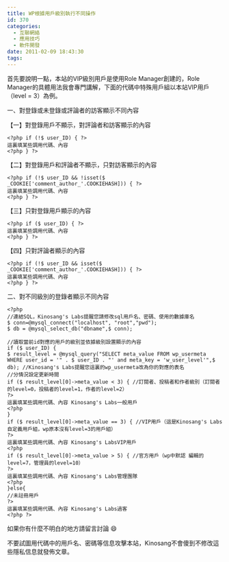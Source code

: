 ```yaml
---
title: WP根據用戶級別執行不同操作
id: 370
categories:
  - 互聯網絡
  - 應用技巧
  - 軟件開發
date: 2011-02-09 18:43:30
tags:
---
```


首先要說明一點，本站的VIP級別用戶是使用Role Manager創建的，Role Manager的具體用法我會專門講解，下面的代碼中特殊用戶組以本站VIP用戶（level = 3）為例。

一、對登錄或未登錄或評論者的訪客顯示不同內容

【一】對登錄用戶不顯示，對評論者和訪客顯示的內容

```
<?php if (!$ user_ID) { ?>
這裏填某些調用代碼、內容
<?php } ?>
```

<!--more-->

【二】對登錄用戶和評論者不顯示，只對訪客顯示的內容

```
<?php if (!$ user_ID && !isset($ _COOKIE['comment_author_'.COOKIEHASH])) { ?>
這裏填某些調用代碼、內容
<?php } ?>
```

【三】只對登錄用戶顯示的內容

```
<?php if ($ user_ID) { ?>
這裏填某些調用代碼、內容
<?php } ?>
```

【四】只對評論者顯示的內容

```
<?php if (!$ user_ID && isset($ _COOKIE['comment_author_'.COOKIEHASH])) { ?>
這裏填某些調用代碼、內容
<?php } ?>
```

二、對不同級別的登錄者顯示不同內容

```
<?php
//連結SQL，Kinosang's Labs提醒您請修改sql用戶名、密碼、使用的數據庫名
$ conn=@mysql_connect("localhost", "root","pwd");
$ db = @mysql_select_db("dbname",$ conn);

//讀取當前id對應的用戶的級別並依據級別設置顯示的內容
if ($ user_ID) {
$ result_level = @mysql_query("SELECT meta_value FROM wp_usermeta WHERE user_id = '" . $ user_ID . "' and meta_key = 'w_user_level'",$ db); //Kinosang's Labs提醒您這裏的wp_usermeta改為你的對應的表名
//分情況設定更新時間
if ($ result_level[0]->meta_value < 3) { //訂閱者、投稿者和作者級別（訂閱者的level=0，投稿者的level=1，作者的level=2）
?>
這裏填某些調用代碼、內容 Kinosang's Labs一般用戶
<?php
}
if ($ result_level[0]->meta_value == 3) { //VIP用戶（這是Kinosang's Labs自定義用戶組，wp原本沒有level=3的用戶組）
?>
這裏填某些調用代碼、內容 Kinosang's LabsVIP用戶
<?php
if ($ result_level[0]->meta_value > 5) { //官方用戶（wp中默認 編輯的level=7，管理員的level=10）
?>
這裏填某些調用代碼、內容 Kinosang's Labs管理團隊
<?php
}else{
//未註冊用戶
?>
這裏填某些調用代碼、內容 Kinosang's Labs過客
<?php ?>
```

如果你有什麼不明白的地方請留言討論 :smile:

不要試圖用代碼中的用戶名、密碼等信息攻擊本站，Kinosang不會傻到不修改這些隱私信息就發佈文章。